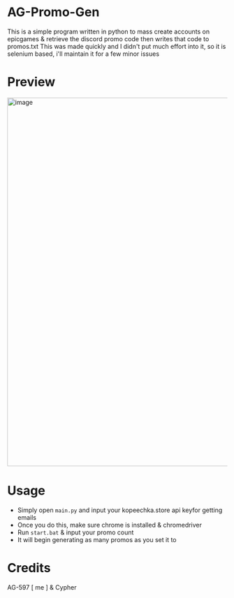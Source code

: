 # AG-Promo-Gen
This is a simple program written in python to mass create accounts on epicgames & retrieve the discord promo code then writes that code to promos.txt
This was made quickly and I didn't put much effort into it, so it is selenium based, i'll maintain it for a few minor issues

# Preview 
<img width="844" alt="image" src="https://github.com/AG-597/AG-Promo-Gen/assets/171638818/fbfa4c66-3bc1-407e-9c88-25c201283d72">

# Usage
- Simply open `main.py` and input your kopeechka.store api keyfor getting emails
- Once you do this, make sure chrome is installed & chromedriver
- Run `start.bat` & input your promo count
- It will begin generating as many promos as you set it to

# Credits
AG-597 [ me ] & Cypher
